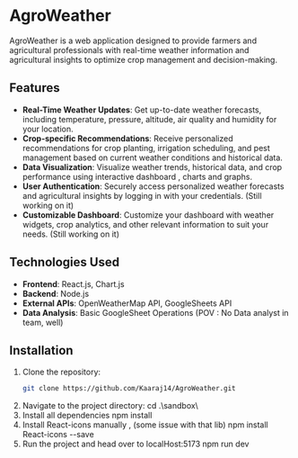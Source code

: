 # AgroWeather

AgroWeather is a web application designed to provide farmers and agricultural professionals with real-time weather information and agricultural insights to optimize crop management and decision-making.

## Features

- **Real-Time Weather Updates**: Get up-to-date weather forecasts, including temperature, pressure, altitude, air quality and humidity for your location.
- **Crop-specific Recommendations**: Receive personalized recommendations for crop planting, irrigation scheduling, and pest management based on current weather conditions and historical data.
- **Data Visualization**: Visualize weather trends, historical data, and crop performance using interactive dashboard , charts and graphs.
- **User Authentication**: Securely access personalized weather forecasts and agricultural insights by logging in with your credentials. (Still working on it)
- **Customizable Dashboard**: Customize your dashboard with weather widgets, crop analytics, and other relevant information to suit your needs. (Still working on it)

## Technologies Used

- **Frontend**: React.js, Chart.js
- **Backend**: Node.js
- **External APIs**: OpenWeatherMap API, GoogleSheets API
- **Data Analysis**: Basic GoogleSheet Operations (POV : No Data analyst in team, well)

## Installation

1. Clone the repository:
   ```sh
   git clone https://github.com/Kaaraj14/AgroWeather.git
2. Navigate to the project directory:
   cd .\sandbox\
3. Install all dependencies
   npm install
4. Install React-icons manually , (some issue with that lib)
   npm install React-icons --save
5. Run the project and head over to localHost:5173
   npm run dev 

